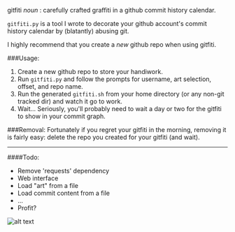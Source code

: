 gitfiti _noun_ : carefully crafted graffiti in a github commit history calendar.

`gitfiti.py` is a tool I wrote to decorate your github account's commit history calendar by (blatantly) abusing git.

I highly recommend that you create a _new_ github repo when using gitfiti.

###Usage:
1. Create a new github repo to store your handiwork.
2. Run `gitfiti.py` and follow the prompts for username, art selection, offset, and repo name.
3. Run the generated `gitfiti.sh` from your home directory (or any non-git tracked dir) and watch it go to work.
4. Wait... Seriously, you'll probably need to wait a day or two for the gitfiti to show in your commit graph.

###Removal:
Fortunately if you regret your gitfiti in the morning, removing it is fairly easy: delete the repo you created for your gitfiti (and wait).

---
####Todo:
- Remove 'requests' dependency
- Web interface
- Load "art" from a file
- Load commit content from a file
- ...
- Profit?





![alt text](http://f.cl.ly/items/0J463J0K1N020S1Q3E3l/er-small.png "tiny logo")
